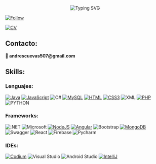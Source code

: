<div align="center" href="https://github.com/cuevas69">
<img src="https://readme-typing-svg.demolab.com/?font=Sans-serif&size=40&duration=2000&pause=300&color=F70000&center=true&vCenter=true&lines=Sobre mí" alt="Typing SVG" />
</div>

[![Follow](https://img.shields.io/github/followers/cuevas69.svg?style=social&label=Follow&maxAge=2592000)](https://github.com/cuevas69)

[![CV](https://img.shields.io/badge/Curriculum%20Vitae-30363D?style=for-the-badge&logo=GitHub-Sponsors&logoColor=#white)](Andres_Cuevas_Rodriguez_CV.pdf-1.pdf) 

<div>
 
## Contacto:

<p><strong>📧 andrescuevas507@gmail.com</strong></p>

</div>

## Skills:</h2>

### Lenguajes:

[![Java](https://img.shields.io/badge/Java-ED8B00?style=for-the-badge&logo=openjdk&logoColor=white)](https://www.linux.org/)
[![JavaScript](https://img.shields.io/badge/JavaScript-F7DF1E?style=for-the-badge&logo=javascript&logoColor=black)](https://www.linux.org/)
![C#](https://img.shields.io/badge/C%23-239120?style=for-the-badge&logo=csharp&logoColor=white)
[![MySQL](https://img.shields.io/badge/MySQL-00000F?style=for-the-badge&logo=mysql&logoColor=white)](https://www.linux.org/)
[![HTML](https://img.shields.io/badge/HTML5-E34F26?style=for-the-badge&logo=html5&logoColor=white)](https://www.linux.org/)
[![CSS3](https://img.shields.io/badge/CSS3-1572B6?style=for-the-badge&logo=css3&logoColor=white)](https://www.linux.org/)
![XML](https://img.shields.io/badge/%3C/%3E%20xml-3D72D7?style=for-the-badge&logo=mysl&logoColor=white)
[![PHP](https://img.shields.io/badge/PHP-777BB4?style=for-the-badge&logo=php&logoColor=white)](https://www.linux.org/)
![PYTHON](https://img.shields.io/badge/Python-FFD43B?style=for-the-badge&logo=python&logoColor=blue)

### Frameworks:

![.NET](https://img.shields.io/badge/.NET-512BD4?style=for-the-badge&logo=dotnet&logoColor=white)
![Microsoft](https://img.shields.io/badge/Microsoft-666666?style=for-the-badge&logo=microsoft&logoColor=white)
[![NodeJS](https://img.shields.io/badge/Node.js-43853D?style=for-the-badge&logo=node.js&logoColor=white)](https://www.linux.org/)
[![Angular](https://img.shields.io/badge/Angular-DD0031?style=for-the-badge&logo=angular&logoColor=white)](https://www.linux.org/)
![Bootstrap](https://img.shields.io/badge/Bootstrap-563D7C?style=for-the-badge&logo=bootstrap&logoColor=white)
[![MongoDB](https://img.shields.io/badge/MongoDB-4EA94B?style=for-the-badge&logo=mongodb&logoColor=white)](https://www.linux.org/)
![Swagger](https://img.shields.io/badge/Swagger-85EA2D?style=for-the-badge&logo=Swagger&logoColor=white)
![React](https://img.shields.io/badge/React-20232A?style=for-the-badge&logo=react&logoColor=61DAFB)
![Firebase](https://img.shields.io/badge/firebase-ffca28?style=for-the-badge&logo=firebase&logoColor=black)
![Pycharm](https://img.shields.io/badge/PyCharm-000000.svg?&style=for-the-badge&logo=PyCharm&logoColor=white)
 
### IDEs:

[![Codium](https://img.shields.io/badge/Visual_Studio_Code-0078D4?style=for-the-badge&logo=visual%20studio%20code&logoColor=white)](https://www.linux.org/)
![Visual Studio](https://img.shields.io/badge/Visual_Studio-5C2D91?style=for-the-badge&logo=visual%20studio&logoColor=white)
![Android Studio](https://img.shields.io/badge/Android_Studio-3DDC84?style=for-the-badge&logo=android-studio&logoColor=white)
[![IntelliJ](https://img.shields.io/badge/IntelliJ_IDEA-000000.svg?style=for-the-badge&logo=intellij-idea&logoColor=white)](https://www.linux.org/)

